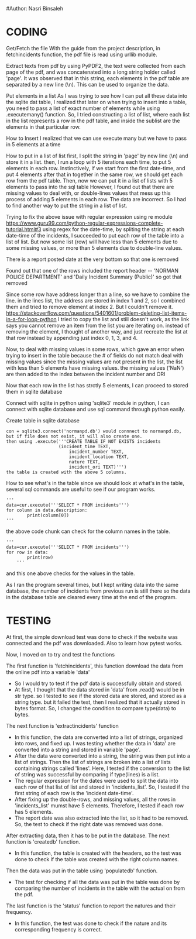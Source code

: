 #Author: Nasri Binsaleh

# CODING

Get/Fetch the file
	With the guide from the project description, 
	in fetchincidents function, the pdf file is read using urllib module. 

Extract texts from pdf
	by using PyPDF2, the text were collected from each page of the pdf, and was concatenated into
	a long string holder called 'page'. It was observed that in this string, each elements in the pdf table
	are separated by a new line (\n). This can be used to organize the data. 

Put elements in a list
	As I was trying to see how I can put all these data into the sqlite dat table, I realized that later on 
	when trying to insert into a table, you need to pass a list of exact number of elements while using .executemany()
	function. So, I tried constructing a list of list, where each list in the list represents a row in the pdf table, 
	and inside the sublist are the elements in that particular row. 

How to Insert
	I realized that we can use execute many
	but we have to pass in 5 elements at a time

How to put in a list of list
	first, I split the string in 'page' by new line (\n) and store it in a list.
	then, I run a loop with 5 iterations each time, to put 5 elements in each row.
	Instinctively, if we start from the first date-time, and put 4 elements after that in together 
	in the same row, we should get each row from the pdf table. Then,
	now we can put it in a list of lists with 5 elements to pass into the sql table
	However, I found out that there are missing values to deal with, or double-lines values that mess up
	this process of adding 5 elements in each row. The data are incorrect. So I had to find another way to
	put the string in a list of list.

Trying to fix the above issue with regular expression
	using re module
		https://www.guru99.com/python-regular-expressions-complete-tutorial.html#3
	using regex for the date-time, by spliting the string at each date-time of the incidents, 
	I succeeded to put each row of the table into a list of list. But now some list (row) will have
	less than 5 elements due to some missing values, or more than 5 elements due to double-line values. 

There is a report posted date at the very bottom
	so that one is removed

Found out that one of the rows included the report header -- 'NORMAN POLICE DEPARTMENT' and 'Daily Incident Summary (Public)'
	so got that removed

Since some row have address longer than a line, so we have to combine the line.
	in the lines list, the address are stored in index 1 and 2, so I combined them and tried to remove element at index 2. But I couldn't remove it.
		https://stackoverflow.com/questions/5401601/problem-deleting-list-items-in-a-for-loop-python
		I tried to copy the list and still doesn't work, as the link says you cannot remove an item from the list you are iterating on. 
		instead of removing the element, I thought of another way, and just recreate the list at that row instead by appending just index 0, 1, 3, and 4.  

Now, to deal with missing values in some rows, which gave an error when trying to insert in the table because the # of fields do not match
	deal with missing values
		since the missing values are not present in the list, the list with less than 5 elements have missing values. 
		the missing values ('NaN') are then added to the index between the incident number and ORI

Now that each row in the list has strctly 5 elements, I can proceed to stored them in sqlite database

Connect with sqlite in python
	using 'sqlite3' module in python, I can connect with sqlite database and use sql command through python easily. 

Create table in sqlite database
	
	con = sqlite3.connect('normanpd.db') would connnect to normanpd.db, but if file does not exist, it will also create one.
	then using .execute('''CREATE TABLE IF NOT EXISTS incidents
                   		(incident_time TEXT,
                    		incident_number TEXT,
                    		incident_location TEXT,
                    		nature TEXT,
                    		incident_ori TEXT)''')
	the table is created with the above 5 columns. 

How to see what's in the table
	since we should look at what's in the table, several sql commands are useful to see if our program works. 
	
	'''
	data=cur.execute('''SELECT * FROM incidents''')
	for column in data.description:
    		print(column[0])
	'''
	
the above code chunk can check for the column names in the table. 
	
	'''
	data=cur.execute('''SELECT * FROM incidents''')
	for row in data:
    		print(row)
    	'''
and this one above checks for the values in the table. 

As I ran the program several times, but I kept writing data into the same database, the number of incidents from previous run is still there
	so the data in the database table are cleared every time at the end of the program. 


# TESTING
At first, the simple download test was done to check if the website was connected and the pdf was downloaded. Also to learn how pytest works.

Now, I moved on to try and test the functions

The first function is 'fetchincidents', this function download the data from the online pdf into a variable 'data'
	
- So I would try to test if the pdf data is successfully obtain and stored.
- At first, I thought that the data stored in 'data' from .read() would be in str type. so I tested to see if the stored data are stored, and stored as a string type. but it failed the test, then I realized that it actually stored in bytes format. So, I changed the condition to compare type(data) to bytes. 
	
The next function is 'extractincidents' function 
- In this function, the data are converted into a list of strings, organized into rows, and fixed up. I was testing whether the data in 'data' are converted into a string and stored in variable 'page'. 
- After the data were converted into a string, the string was then put into a list of strings. Then the list of strings are broken into a list of lists containing strings called 'lines'. Here, I tested if the conversion to the list of string was successful by comparing if type(lines) is a list. 
- The regular expression for the dates were used to split the data into each row of that list of list and stored in 'incidents_list'. So, I tested if the first string of each row is the 'incident date-time'. 
- After fixing up the double-rows, and missing values, all the rows in 'incidents_list' mumst have 5 elements. Therefore, I tested if each row has 5 elements. 
- The report date was also extracted into the list, so it had to be removed. So, the test to check if the right date was removed was done. 

After extracting data, then it has to be put in the database. The next function is 'createdb' function.
- In this function, the table is created with the headers, so the test was done to check if the table was created with the right column names. 

Then the data was put in the table using 'populatedb' function.
- The test for checking if all the data was put in the table was done by comparing the number of incidents in the table with the actual on from the pdf.

The last function is the 'status' function to report the natures and their frequency. 
- In this function, the test was done to check if the nature and its corresponding frequency is correct. 
		


   


